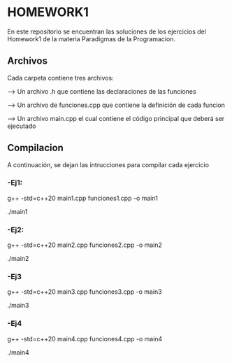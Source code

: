 # HOMEWORK1

En este repositorio se encuentran las soluciones de los ejercicios del Homework1 de la materia Paradigmas de la Programacion.

## Archivos

Cada carpeta contiene tres archivos:

--> Un archivo .h que contiene las declaraciones de las funciones

--> Un archivo de funciones.cpp que contiene la definición de cada funcion

--> Un archivo main.cpp el cual contiene el código principal que deberá ser ejecutado


## Compilacion

A continuación, se dejan las intrucciones para compilar cada ejercicio

### -Ej1:

g++ -std=c++20 main1.cpp funciones1.cpp -o main1

./main1

### -Ej2:

g++ -std=c++20 main2.cpp funciones2.cpp -o main2

./main2

### -Ej3

g++ -std=c++20 main3.cpp funciones3.cpp -o main3

./main3

### -Ej4

g++ -std=c++20 main4.cpp funciones4.cpp -o main4

./main4
